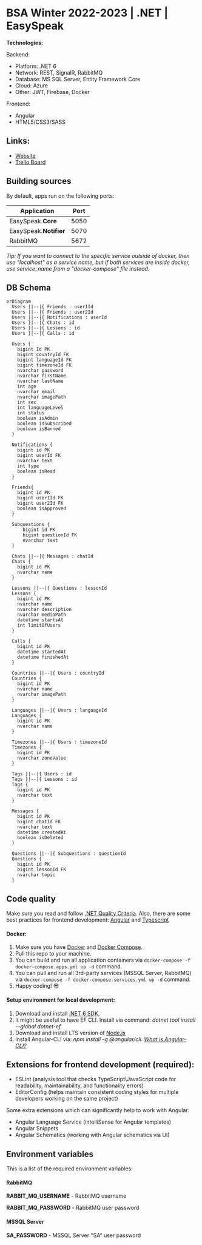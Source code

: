 # BSA Winter 2022-2023 | .NET | EasySpeak

**Technologies:**

Backend:

- Platform: .NET 6
- Network: REST, SignalR, RabbitMQ
- Database: MS SQL Server, Entity Framework Core
- Cloud: Azure
- Other: JWT, Firebase, Docker

Frontend:

- Angular
- HTML5/CSS3/SASS

## Links:

- [Website](https://bsa-easyspeak.westeurope.cloudapp.azure.com/)
- [Trello Board](https://trello.com/b/YFTBdO9Y/development)

## Building sources

By default, apps run on the following ports:

| Application            | Port |
| ---------------------- | ---- |
| EasySpeak.**Core**     | 5050 |
| EasySpeak.**Notifier** | 5070 |
| RabbitMQ               | 5672 |

_Tip: If you want to connect to the specific service outside of docker, then use "localhost" as a service name, but if both services are inside docker, use service_name from a "docker-compose" file instead._

## DB Schema

```mermaid
erDiagram
  Users ||--|{ Friends : user1Id
  Users ||--|{ Friends : user2Id
  Users ||--|{ Notifications : userId
  Users }|--|{ Chats : id
  Users }|--|{ Lessons : id
  Users }|--|{ Calls : id

  Users {
    bigint Id PK
    bigint countryId FK
    bigint languageId FK
    bigint timezoneId FK
    nvarchar password
    nvarchar firstName
    nvarchar lastName
    int age
    nvarchar email
    nvarchar imagePath
    int sex
    int languageLevel
    int status
    boolean isAdmin
    boolean isSubscribed
    boolean isBanned
  }

  Notifications {
    bigint id PK
    bigint userId FK
    nvarchar text
    int type
    boolean isRead
  }

  Friends{
    bigint id PK
    bigint user1Id FK
    bigint user2Id FK
    boolean isApproved
  }

  Subquestions {
	  bigint id PK
	  bigint questionId FK
	  nvarchar text
  }

  Chats ||--|{ Messages : chatId
  Chats {
    bigint id PK
    nvarchar name
  }

  Lessons ||--|{ Questions : lessonId
  Lessons {
    bigint id PK
    nvarchar name
    nvarchar description
    nvarchar mediaPath
    datetime startsAt
    int limitOfUsers
  }

  Calls {
    bigint id PK
    datetime startedAt
    datetime finishedAt
  }

  Countries ||--|{ Users : countryId
  Countries {
    bigint id PK
    nvarchar name 
    nvarchar imagePath
  }

  Languages ||--|{ Users : languageId
  Languages {
    bigint id PK
    nvarchar name
  }

  Timezones ||--|{ Users : timezoneId
  Timezones {
    bigint id PK
    nvarchar zoneValue
  } 

  Tags }|--|{ Users : id
  Tags }|--|{ Lessons : id
  Tags {
    bigint id PK
    nvarchar text
  }

  Messages {
    bigint id PK
    bigint chatId FK
    nvarchar text
    datetime createdAt
    boolean isDeleted
  }

  Questions ||--|{ Subquestions : questionId
  Questions {
    bigint id PK
    bigint lessonId FK
    nvarchar topic
  }

```

## Code quality

Make sure you read and follow [.NET Quality Criteria](https://github.com/BinaryStudioAcademy/quality-criteria/blob/production/source/dotnet.md).
Also, there are some best practices for frontend development: [Angular](https://angular.io/guide/styleguide) and [Typescript](https://google.github.io/styleguide/tsguide.html)

#### Docker:

1. Make sure you have [Docker](https://www.docker.com) and [Docker Compose](https://docs.docker.com/compose/install).
2. Pull this repo to your machine.
3. You can build and run all application containers via `docker-compose -f docker-compose.apps.yml up -d` command.
4. You can pull and run all 3rd-party services (MSSQL Server, RabbitMQ) via `docker-compose -f docker-compose.services.yml up -d` command.
5. Happy coding! :sunglasses:

#### Setup environment for local development:

1. Download and install [.NET 6 SDK](https://dotnet.microsoft.com/download).
2. It might be useful to have EF CLI. Install via command: _dotnet tool install --global dotnet-ef_
3. Download and install LTS version of [Node.js](https://nodejs.org/en/)
4. Install Angular-CLI via: _npm install -g @angular/cli_. _[What is Angular-CLI?](https://angular.io/cli)_

## Extensions for frontend development (required):

- ESLint (analysis tool that checks TypeScript\JavaScript code for readability, maintainability, and functionality errors)
- EditorConfig (helps maintain consistent coding styles for multiple developers working on the same project)

Some extra extensions which can significantly help to work with Angular:

- Angular Language Service (intelliSense for Angular templates)
- Angular Snippets
- Angular Schematics (working with Angular schematics via UI)

## Environment variables

This is a list of the required environment variables:

#### RabbitMQ

**RABBIT_MQ_USERNAME** - RabbitMQ username

**RABBIT_MQ_PASSWORD** - RabbitMQ user password

#### MSSQL Server

**SA_PASSWORD** - MSSQL Server "SA" user password
